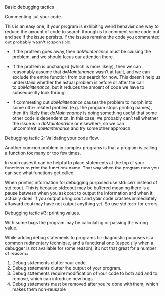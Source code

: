 

Basic debugging tactics 



Commenting out your code. 


This is an easy one, if your program is exhibiting weird behavior one way to reduce the amount of code to search through is to comment some code out and see if the issue persists. If the issues remains the code you commented out probably wasn't responsible.


- If the problem goes away, then _doMaintenance_ must be causing the problem, and we should focus our attention there.

- If the problem is unchanged (which is more likely), then we can reasonably assume that _doMaintenance_ wasn’t at fault, and we can exclude the entire function from our search for now. This doesn’t help us understand whether the actual problem is before or after the call to _doMaintenance_, but it reduces the amount of code we have to subsequently look through.

- If commenting out _doMaintenance_ causes the problem to morph into some other related problem (e.g. the program stops printing names), then it’s likely that _doMaintenance_ is doing something useful that some other code is dependent on. In this case, we probably can’t tell whether the issue is in _doMaintenance_ or elsewhere, so we can uncomment _doMaintenance_ and try some other approach.





Debugging tactic 2: Validating your code flow.


Another common problem in complex programs is that a program is calling a function too many or too few times. 


In such cases it can be helpful to place statements at the top of your functions to print the functions name. That way when the program runs you can see what functions get called


When printing information  for debugging purposed use std::cerr instead of std::cout. This is because std::cout may be buffered meaning there is a pause between when you ask cout to output the information and when it actually does. If you output using cout and your code crashes immediately aftaward cout may have not output anything yet. So use std::cerr for errors.






Debugging tactic #3: printing values.


With some bugs the program may be calculating or passing the wrong value.

While adding debug statements to programs for diagnostic purposes is a common rudimentary technique, and a functional one (especially when a debugger is not available for some reason), it’s not that great for a number of reasons:

1. Debug statements clutter your code.
2. Debug statements clutter the output of your program.
3. Debug statements require modification of your code to both add and to remove, which can introduce new bugs.
4. Debug statements must be removed after you’re done with them, which makes them non-reusable.

